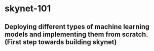 # skynet-101
## Deploying different types of machine learning models and implementing them from scratch. (First step towards building skynet)
